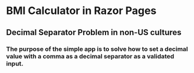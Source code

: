 # BMI Calculator in Razor Pages

## Decimal Separator Problem in non-US cultures

### The purpose of the simple app is to solve how to set a decimal value with a comma as a decimal separator as a validated input.